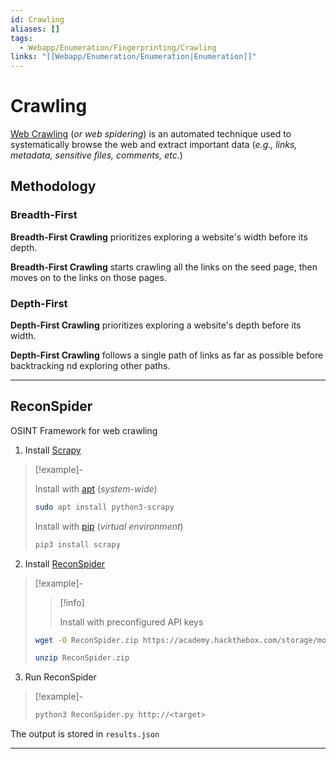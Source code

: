 ```yaml
---
id: Crawling
aliases: []
tags:
  - Webapp/Enumeration/Fingerprinting/Crawling
links: "[[Webapp/Enumeration/Enumeration|Enumeration]]"
---
```


# Crawling

[Web Crawling](https://en.wikipedia.org/wiki/Web_crawler)
(*or web spidering*) is an automated technique
used to systematically browse the web and extract important data
(*e.g., links, metadata, sensitive files, comments, etc.*)

<!-- Methodology {{{-->
## Methodology

### Breadth-First

**Breadth-First Crawling** prioritizes exploring a website's width
before its depth.

**Breadth-First Crawling** starts crawling all the links on the seed page,
then moves on to the links on those pages.

### Depth-First

**Depth-First Crawling** prioritizes exploring a website's depth
before its width.

**Depth-First Crawling** follows a single path of links as far as possible
before backtracking nd exploring other paths.

___
<!-- }}} -->

<!-- ReconSpider {{{-->
## ReconSpider

OSINT Framework for web crawling

1. Install [Scrapy](https://www.scrapy.org/)

<!-- Example {{{-->
> [!example]-
>
> Install with [apt](https://en.wikipedia.org/wiki/APT_(software))
> (*system-wide*)
>
> ```sh
> sudo apt install python3-scrapy
> ```
>
> Install with [pip](https://pypi.org/project/pip/)
> (*virtual environment*)
>
> ```sh
> pip3 install scrapy
> ```
<!-- }}} -->

2. Install [ReconSpider](https://github.com/bhavsec/reconspider)

<!-- Example {{{-->
> [!example]-
>
> > [!info]
> >
> > Install with preconfigured API keys
>
> ```sh
> wget -O ReconSpider.zip https://academy.hackthebox.com/storage/modules/144/ReconSpider.v1.2.zip
> ```
> ```sh
> unzip ReconSpider.zip 
> ```
<!-- }}} -->

3. Run ReconSpider

<!-- Example {{{-->
> [!example]-
>
> ```sh
> python3 ReconSpider.py http://<target>
> ```
<!-- }}} -->

The output is stored in `results.json`

___
<!-- }}} -->
